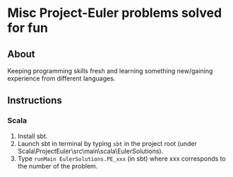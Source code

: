 # Misc Project-Euler problems solved for fun

## About
Keeping programming skills fresh and learning something new/gaining experience from different languages.

## Instructions

### Scala
1. Install sbt.
2. Launch sbt in terminal by typing `sbt` in the project root (under Scala\ProjectEuler\src\main\scala\EulerSolutions).
3. Type `runMain EulerSolutions.PE_xxx` (in sbt) where xxx corresponds to the number of the problem.
